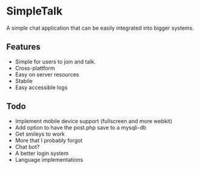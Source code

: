 SimpleTalk
========
A simple chat application that can be easily integrated into bigger systems.

Features
--------
- Simple for users to join and talk.
- Cross-plattform
- Easy on server resources
- Stabile
- Easy accessible logs

Todo
----
- Implement mobile device support (fullscreen and more webkit)
- Add option to have the post.php save to a mysqli-db
- Get smileys to work
- More that I probably forgot
- Chat bot?
- A better login system
- Language implementations